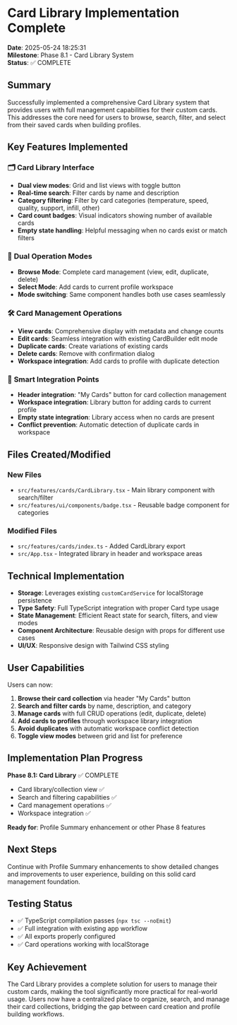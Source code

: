 # Card Library Implementation Complete

**Date**: 2025-05-24 18:25:31  
**Milestone**: Phase 8.1 - Card Library System  
**Status**: ✅ COMPLETE

## Summary

Successfully implemented a comprehensive Card Library system that provides users with full management capabilities for their custom cards. This addresses the core need for users to browse, search, filter, and select from their saved cards when building profiles.

## Key Features Implemented

### 🗂️ **Card Library Interface**
- **Dual view modes**: Grid and list views with toggle button
- **Real-time search**: Filter cards by name and description
- **Category filtering**: Filter by card categories (temperature, speed, quality, support, infill, other)
- **Card count badges**: Visual indicators showing number of available cards
- **Empty state handling**: Helpful messaging when no cards exist or match filters

### 🔄 **Dual Operation Modes**
- **Browse Mode**: Complete card management (view, edit, duplicate, delete)
- **Select Mode**: Add cards to current profile workspace
- **Mode switching**: Same component handles both use cases seamlessly

### 🛠️ **Card Management Operations**
- **View cards**: Comprehensive display with metadata and change counts
- **Edit cards**: Seamless integration with existing CardBuilder edit mode
- **Duplicate cards**: Create variations of existing cards
- **Delete cards**: Remove with confirmation dialog
- **Workspace integration**: Add cards to profile with duplicate detection

### 🎯 **Smart Integration Points**
- **Header integration**: "My Cards" button for card collection management
- **Workspace integration**: Library button for adding cards to current profile
- **Empty state integration**: Library access when no cards are present
- **Conflict prevention**: Automatic detection of duplicate cards in workspace

## Files Created/Modified

### New Files
- `src/features/cards/CardLibrary.tsx` - Main library component with search/filter
- `src/features/ui/components/badge.tsx` - Reusable badge component for categories

### Modified Files
- `src/features/cards/index.ts` - Added CardLibrary export
- `src/App.tsx` - Integrated library in header and workspace areas

## Technical Implementation

- **Storage**: Leverages existing `customCardService` for localStorage persistence
- **Type Safety**: Full TypeScript integration with proper Card type usage
- **State Management**: Efficient React state for search, filters, and view modes
- **Component Architecture**: Reusable design with props for different use cases
- **UI/UX**: Responsive design with Tailwind CSS styling

## User Capabilities

Users can now:
1. **Browse their card collection** via header "My Cards" button
2. **Search and filter cards** by name, description, and category
3. **Manage cards** with full CRUD operations (edit, duplicate, delete)
4. **Add cards to profiles** through workspace library integration
5. **Avoid duplicates** with automatic workspace conflict detection
6. **Toggle view modes** between grid and list for preference

## Implementation Plan Progress

**Phase 8.1: Card Library** ✅ COMPLETE
- Card library/collection view ✅
- Search and filtering capabilities ✅  
- Card management operations ✅
- Workspace integration ✅

**Ready for**: Profile Summary enhancement or other Phase 8 features

## Next Steps

Continue with Profile Summary enhancements to show detailed changes and improvements to user experience, building on this solid card management foundation.

## Testing Status

- ✅ TypeScript compilation passes (`npx tsc --noEmit`)
- ✅ Full integration with existing app workflow
- ✅ All exports properly configured
- ✅ Card operations working with localStorage

## Key Achievement

The Card Library provides a complete solution for users to manage their custom cards, making the tool significantly more practical for real-world usage. Users now have a centralized place to organize, search, and manage their card collections, bridging the gap between card creation and profile building workflows. 
